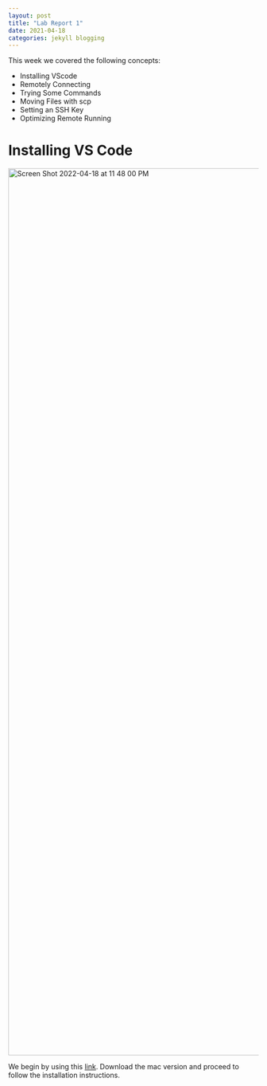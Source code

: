 ```yaml
---
layout: post
title: "Lab Report 1"
date: 2021-04-18
categories: jekyll blogging
---
```


This week we covered the following concepts:

* Installing VScode
* Remotely Connecting
* Trying Some Commands
* Moving Files with scp
* Setting an SSH Key
* Optimizing Remote Running

# Installing VS Code
<img width="1780" alt="Screen Shot 2022-04-18 at 11 48 00 PM" src="https://user-images.githubusercontent.com/65497162/163942683-9ca2cd1e-751c-4464-a0f4-8da1687a1949.png">

We begin by using this [link](https://code.visualstudio.com/download). Download the mac version and proceed to follow the installation instructions.

